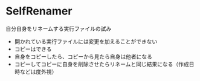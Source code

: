 # SelfRenamer
自分自身をリネームする実行ファイルの試み

- 開かれている実行ファイルには変更を加えることができない
- コピーはできる
- 自身をコピーしたら、コピーから見たら自身は他者になる
- コピーしてコピーに自身を削除させたらリネームと同じ結果になる（作成日時などは度外視）
